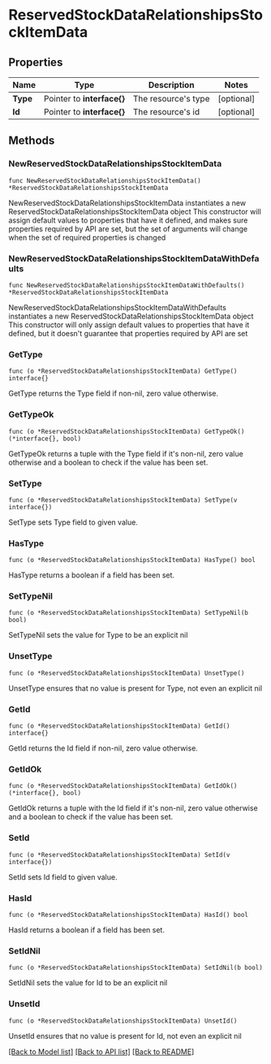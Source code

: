 # ReservedStockDataRelationshipsStockItemData

## Properties

Name | Type | Description | Notes
------------ | ------------- | ------------- | -------------
**Type** | Pointer to **interface{}** | The resource&#39;s type | [optional] 
**Id** | Pointer to **interface{}** | The resource&#39;s id | [optional] 

## Methods

### NewReservedStockDataRelationshipsStockItemData

`func NewReservedStockDataRelationshipsStockItemData() *ReservedStockDataRelationshipsStockItemData`

NewReservedStockDataRelationshipsStockItemData instantiates a new ReservedStockDataRelationshipsStockItemData object
This constructor will assign default values to properties that have it defined,
and makes sure properties required by API are set, but the set of arguments
will change when the set of required properties is changed

### NewReservedStockDataRelationshipsStockItemDataWithDefaults

`func NewReservedStockDataRelationshipsStockItemDataWithDefaults() *ReservedStockDataRelationshipsStockItemData`

NewReservedStockDataRelationshipsStockItemDataWithDefaults instantiates a new ReservedStockDataRelationshipsStockItemData object
This constructor will only assign default values to properties that have it defined,
but it doesn't guarantee that properties required by API are set

### GetType

`func (o *ReservedStockDataRelationshipsStockItemData) GetType() interface{}`

GetType returns the Type field if non-nil, zero value otherwise.

### GetTypeOk

`func (o *ReservedStockDataRelationshipsStockItemData) GetTypeOk() (*interface{}, bool)`

GetTypeOk returns a tuple with the Type field if it's non-nil, zero value otherwise
and a boolean to check if the value has been set.

### SetType

`func (o *ReservedStockDataRelationshipsStockItemData) SetType(v interface{})`

SetType sets Type field to given value.

### HasType

`func (o *ReservedStockDataRelationshipsStockItemData) HasType() bool`

HasType returns a boolean if a field has been set.

### SetTypeNil

`func (o *ReservedStockDataRelationshipsStockItemData) SetTypeNil(b bool)`

 SetTypeNil sets the value for Type to be an explicit nil

### UnsetType
`func (o *ReservedStockDataRelationshipsStockItemData) UnsetType()`

UnsetType ensures that no value is present for Type, not even an explicit nil
### GetId

`func (o *ReservedStockDataRelationshipsStockItemData) GetId() interface{}`

GetId returns the Id field if non-nil, zero value otherwise.

### GetIdOk

`func (o *ReservedStockDataRelationshipsStockItemData) GetIdOk() (*interface{}, bool)`

GetIdOk returns a tuple with the Id field if it's non-nil, zero value otherwise
and a boolean to check if the value has been set.

### SetId

`func (o *ReservedStockDataRelationshipsStockItemData) SetId(v interface{})`

SetId sets Id field to given value.

### HasId

`func (o *ReservedStockDataRelationshipsStockItemData) HasId() bool`

HasId returns a boolean if a field has been set.

### SetIdNil

`func (o *ReservedStockDataRelationshipsStockItemData) SetIdNil(b bool)`

 SetIdNil sets the value for Id to be an explicit nil

### UnsetId
`func (o *ReservedStockDataRelationshipsStockItemData) UnsetId()`

UnsetId ensures that no value is present for Id, not even an explicit nil

[[Back to Model list]](../README.md#documentation-for-models) [[Back to API list]](../README.md#documentation-for-api-endpoints) [[Back to README]](../README.md)


